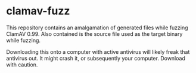 # clamav-fuzz

This repository contains an amalgamation of generated files while fuzzing ClamAV 0.99. Also contained is the source file used as the target binary while fuzzing.

Downloading this onto a computer with active antivirus will likely freak that antivirus out. It might crash it, or subsequently your computer. Download with caution.

